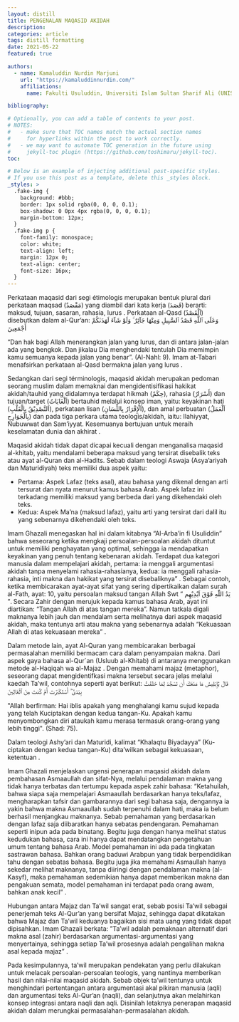 ```yaml
---
layout: distill
title: PENGENALAN MAQASID AKIDAH
description:
categories: article
tags: distill formatting
date: 2021-05-22
featured: true

authors:
  - name: Kamaluddin Nurdin Marjuni
    url: "https://kamaluddinnurdin.com/"
    affiliations:
      name: Fakulti Usuluddin, Universiti Islam Sultan Sharif Ali (UNISSA)

bibliography:

# Optionally, you can add a table of contents to your post.
# NOTES:
#   - make sure that TOC names match the actual section names
#     for hyperlinks within the post to work correctly.
#   - we may want to automate TOC generation in the future using
#     jekyll-toc plugin (https://github.com/toshimaru/jekyll-toc).
toc:

# Below is an example of injecting additional post-specific styles.
# If you use this post as a template, delete this _styles block.
_styles: >
  .fake-img {
    background: #bbb;
    border: 1px solid rgba(0, 0, 0, 0.1);
    box-shadow: 0 0px 4px rgba(0, 0, 0, 0.1);
    margin-bottom: 12px;
  }
  .fake-img p {
    font-family: monospace;
    color: white;
    text-align: left;
    margin: 12px 0;
    text-align: center;
    font-size: 16px;
  }
---
```


Perkataan maqasid dari segi étimologis merupakan bentuk plural dari perkataan maqsad (مَقْصَدٌ) yang diambil dari kata kerja (قَصَدَ) berarti: maksud, tujuan, sasaran, rahasia, lurus . Perkataan al-Qasd (اَلْقَصْدُ) disebutkan dalam al-Qur’an:
وَعَلَى ٱللَّهِ قَصْدُ ٱلسَّبِيلِ وَمِنْهَا جَآئِرٌ ۚ وَلَوْ شَآءَ لَهَدَىٰكُمْ أَجْمَعِينَ

“Dan hak bagi Allah menerangkan jalan yang lurus, dan di antara jalan-jalan ada yang bengkok. Dan jikalau Dia menghendaki tentulah Dia memimpin kamu semuanya kepada jalan yang benar”. (Al-Nahl: 9). Imam at-Tabari menafsirkan perkataan al-Qasd bermakna jalan yang lurus .

Sedangkan dari segi términologis, maqasid akidah merupakan pedoman seorang muslim dalam memaknai dan mengidentisifikasi hakikat akidah/tauhid yang didalamnya terdapat hikmah (حِكَمٌ), rahasia (أَسْرَارٌ) dan tujuan/target (اَلْغَايَاتُ) bertauhid melalui konsep iman, yaitu: keyakinan hati (اَلتَّصْدِيْقُ بِالْقَلْبِ), perkataan lisan (اَلْإِقْرَارُ بِاللِّسَانِ), dan amal perbuatan (اَلْعَمَلُ بِالْجَوَارِحِ) dan pada tiga perkara utama teologis/akidah, iaitu: Ilahiyyat, Nubuwwat dan Sam’iyyat. Kesemuanya bertujuan untuk meraih keselamatan dunia dan akhirat .

Maqasid akidah tidak dapat dicapai kecuali dengan menganalisa maqasid al-khitab, yaitu mendalami beberapa maksud yang tersirat disebalik teks atau ayat al-Quran dan al-Hadits. Sebab dalam teologi Aswaja (Asya’ariyah dan Maturidiyah) teks memiliki dua aspek yaitu:

- Pertama: Aspek Lafaz (teks asal), atau bahasa yang dikenal dengan arti tersurat dan nyata menurut kamus bahasa Arab. Aspek lafaz ini terkadang memiliki maksud yang berbeda dari yang dikehendaki oleh teks.
- Kedua: Aspek Ma’na (maksud lafaz), yaitu arti yang tersirat dari dalil itu yang sebenarnya dikehendaki oleh teks.

Imam Ghazali menegaskan hal ini dalam kitabnya “Al-Arba’in fi Usuliddin” bahwa seseorang ketika mengkaji persoalan-persoalan akidah dituntut untuk memiliki penghayatan yang optimal, sehingga ia mendapatkan keyakinan yang penuh tentang kebenaran akidah. Terdapat dua kategori manusia dalam mempelajari akidah, pertama: ia menggali argumentasi akidah tanpa menyelami rahasia-rahasianya, kedua: ia menggali rahasia-rahasia, inti makna dan hakikat yang tersirat disebaliknya” . Sebagai contoh, ketika membicarakan ayat-ayat sifat yang sering dipertikaikan dalam surah al-Fath, ayat: 10, yaitu persoalan maksud tangan Allah Swt “ يَدُ اللّٰهِ فَوْقَ اَيْدِيْهِم ”. Secara Zahir dengan merujuk kepada kamus bahasa Arab, ayat ini diartikan: “Tangan Allah di atas tangan mereka”. Namun tatkala digali maknanya lebih jauh dan mendalam serta melihatnya dari aspek maqasid akidah, maka tentunya arti atau makna yang sebenarnya adalah “Kekuasaan Allah di atas kekuasaan mereka” .

Dalam metode lain, ayat Al-Quran yang membicarakan berbagai permasalahan memiliki bermacam cara dalam penyampaian makna. Dari aspek gaya bahasa al-Qur`an (Usluub al-Khitab) di antaranya menggunakan metode al-Haqiqah wa al-Majaz . Dengan memahami majaz (metaphor), seseorang dapat mengidentifkasi makna tersebut secara jelas melalui kaedah Ta’wil, contohnya seperti ayat berikut:
قَالَ يَٰٓإِبْلِيسُ مَا مَنَعَكَ أَن تَسْجُدَ لِمَا خَلَقْتُ بِيَدَىَّ ۖ أَسْتَكْبَرْتَ أَمْ كُنتَ مِنَ ٱلْعَالِينَ

"Allah berfirman: Hai iblis apakah yang menghalangi kamu sujud kepada yang telah Kuciptakan dengan kedua tangan-Ku. Apakah kamu menyombongkan diri ataukah kamu merasa termasuk orang-orang yang lebih tinggi". (Shad: 75).

Dalam teologi Ashy’ari dan Maturidi, kalimat “Khalaqtu Biyadayya” (Ku-ciptakan dengan kedua tangan-Ku) dita’wilkan sebagai kekuasaan, ketentuan .

Imam Ghazali menjelaskan urgensi penerapan maqasid akidah dalam pembahasan Asmaaullah dan sifat-Nya, melalui pendalaman makna yang tidak hanya terbatas dan tertumpu kepada aspek zahir bahasa: “Ketahuilah, bahwa siapa saja mempelajari Asmaaullah berdasarkan hanya teks/lafaz, mengharapkan tafsir dan gambarannya dari segi bahasa saja, dengannya ia yakin bahwa makna Asmaaullah sudah terpenuhi dalam hati, maka ia belum berhasil menjangkau maknanya. Sebab pemahaman yang berdasarkan dengan lafaz saja diibaratkan hanya sebatas pendengaran. Pemahaman seperti inipun ada pada binatang. Begitu juga dengan hanya melihat status kedudukan bahasa, cara ini hanya dapat mendatangkan pengetahuan umum tentang bahasa Arab. Model pemahaman ini ada pada tingkatan sastrawan bahasa. Bahkan orang baduwi Arabpun yang tidak berpendidikan tahu dengan sebatas bahasa. Begitu juga jika memahami Asmaullah hanya sekedar melihat maknanya, tanpa diiringi dengan pendalaman makna (al-Kasyf), maka pemahaman sedemikian hanya dapat memberikan makna dan pengakuan semata, model pemahaman ini terdapat pada orang awam, bahkan anak kecil” .

Hubungan antara Majaz dan Ta’wil sangat erat, sebab posisi Ta’wil sebagai penerjemah teks Al-Qur’an yang bersifat Majaz, sehingga dapat dikatakan bahwa Majaz dan Ta’wil keduanya bagaikan sisi mata uang yang tidak dapat dipisahkan. Imam Ghazali berkata: ”Ta’wil adalah pemaknaan alternatif dari makna asal (zahir) berdasarkan argumentasi-argumentasi yang menyertainya, sehingga setiap Ta’wil prosesnya adalah pengalihan makna asal kepada majaz” .

Pada kesimpulannya, ta’wil merupakan pendekatan yang perlu dilakukan untuk melacak persoalan-persoalan teologis, yang nantinya memberikan hasil dan nilai-nilai maqasid akidah. Sebab objek ta’wil tentunya untuk menghindari pertentangan antara argumentasi akal pikiran manusia (aqli) dan argumentasi teks Al-Qur’an (naqli), dan selanjutnya akan melahirkan konsep integrasi antara naqli dan aqli. Disinilah letaknya penerapan maqasid akidah dalam merungkai permasalahan-permasalahan akidah.
